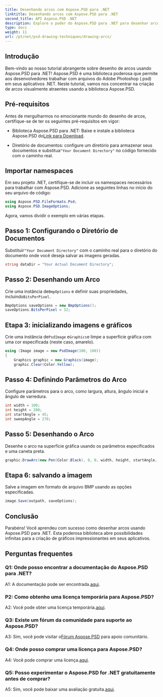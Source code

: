 ```yaml
---
title: Desenhando arcos com Aspose.PSD para .NET
linktitle: Desenhando arcos com Aspose.PSD para .NET
second_title: API Aspose.PSD .NET
description: Explore o poder do Aspose.PSD para .NET para desenhar arcos sem esforço. Siga nosso tutorial passo a passo para obter gráficos impressionantes em seus aplicativos.
type: docs
weight: 11
url: /pt/net/psd-drawing-techniques/drawing-arcs/
---
```

## Introdução

Bem-vindo ao nosso tutorial abrangente sobre desenho de arcos usando Aspose.PSD para .NET! Aspose.PSD é uma biblioteca poderosa que permite aos desenvolvedores trabalhar com arquivos do Adobe Photoshop (.psd) em seus aplicativos .NET. Neste tutorial, vamos nos concentrar na criação de arcos visualmente atraentes usando a biblioteca Aspose.PSD.

## Pré-requisitos

Antes de mergulharmos no emocionante mundo do desenho de arcos, certifique-se de ter os seguintes pré-requisitos em vigor:

- Biblioteca Aspose.PSD para .NET: Baixe e instale a biblioteca Aspose.PSD do[Link para Download](https://releases.aspose.com/psd/net/).

-  Diretório de documentos: configure um diretório para armazenar seus documentos e substitua`"Your Document Directory"` no código fornecido com o caminho real.

## Importar namespaces

Em seu projeto .NET, certifique-se de incluir os namespaces necessários para trabalhar com Aspose.PSD. Adicione as seguintes linhas no início do seu arquivo de código:

```csharp
using Aspose.PSD.FileFormats.Psd;
using Aspose.PSD.ImageOptions;
```

Agora, vamos dividir o exemplo em várias etapas.

## Passo 1: Configurando o Diretório de Documentos

 Substituir`"Your Document Directory"` com o caminho real para o diretório do documento onde você deseja salvar as imagens geradas.

```csharp
string dataDir = "Your Actual Document Directory";
```

## Passo 2: Desenhando um Arco

 Crie uma instância de`BmpOptions` e definir suas propriedades, incluindo`BitsPerPixel`.

```csharp
BmpOptions saveOptions = new BmpOptions();
saveOptions.BitsPerPixel = 32;
```

## Etapa 3: inicializando imagens e gráficos

 Crie uma instância de`PsdImage` e`Graphics`e limpe a superfície gráfica com uma cor especificada (neste caso, amarelo).

```csharp
using (Image image = new PsdImage(100, 100))
{
    Graphics graphic = new Graphics(image);
    graphic.Clear(Color.Yellow);
```

## Passo 4: Definindo Parâmetros do Arco

Configure parâmetros para o arco, como largura, altura, ângulo inicial e ângulo de varredura.

```csharp
int width = 100;
int height = 200;
int startAngle = 45;
int sweepAngle = 270;
```

## Passo 5: Desenhando o Arco

Desenhe o arco na superfície gráfica usando os parâmetros especificados e uma caneta preta.

```csharp
graphic.DrawArc(new Pen(Color.Black), 0, 0, width, height, startAngle, sweepAngle);
```

## Etapa 6: salvando a imagem

Salve a imagem em formato de arquivo BMP usando as opções especificadas.

```csharp
image.Save(outpath, saveOptions);
```

## Conclusão

Parabéns! Você aprendeu com sucesso como desenhar arcos usando Aspose.PSD para .NET. Esta poderosa biblioteca abre possibilidades infinitas para a criação de gráficos impressionantes em seus aplicativos.

## Perguntas frequentes

### Q1: Onde posso encontrar a documentação do Aspose.PSD para .NET?

 A1: A documentação pode ser encontrada.[aqui](https://reference.aspose.com/psd/net/).

### P2: Como obtenho uma licença temporária para Aspose.PSD?

 A2: Você pode obter uma licença temporária.[aqui](https://purchase.aspose.com/temporary-license/).

### Q3: Existe um fórum da comunidade para suporte ao Aspose.PSD?

 A3: Sim, você pode visitar o[Fórum Aspose.PSD](https://forum.aspose.com/c/psd/34) para apoio comunitário.

### Q4: Onde posso comprar uma licença para Aspose.PSD?

 A4: Você pode comprar uma licença.[aqui](https://purchase.aspose.com/buy).

### Q5: Posso experimentar o Aspose.PSD for .NET gratuitamente antes de comprar?

 A5: Sim, você pode baixar uma avaliação gratuita.[aqui](https://releases.aspose.com/).
